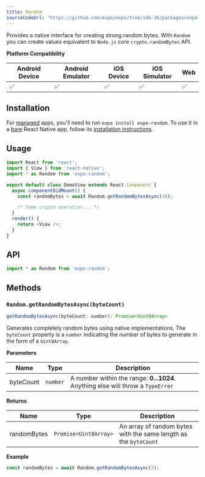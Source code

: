 ```yaml
---
title: Random
sourceCodeUrl: "https://github.com/expo/expo/tree/sdk-36/packages/expo-random"
---
```


Provides a native interface for creating strong random bytes. With `Random` you can create values equivalent to `Node.js` core `crypto.randomBytes` API.

**Platform Compatibility**

| Android Device | Android Emulator | iOS Device | iOS Simulator |  Web  |
| ------ | ---------- | ------ | ------ | ------ |
| ✅     |  ✅     | ✅     | ✅     | ✅    |

## Installation

For [managed](../../introduction/managed-vs-bare/#managed-workflow) apps, you'll need to run `expo install expo-random`. To use it in a [bare](../../introduction/managed-vs-bare/#bare-workflow) React Native app, follow its [installation instructions](https://github.com/expo/expo/tree/master/packages/expo-random).

## Usage

```javascript
import React from 'react';
import { View } from 'react-native';
import * as Random from 'expo-random';

export default class DemoView extends React.Component {
  async componentDidMount() {
    const randomBytes = await Random.getRandomBytesAsync(16);

    /* Some crypto operation... */
  }
  render() {
    return <View />;
  }
}
```

## API

```js
import * as Random from 'expo-random';
```

## Methods

### `Random.getRandomBytesAsync(byteCount)`

```js
getRandomBytesAsync(byteCount: number): Promise<Uint8Array>
```

Generates completely random bytes using native implementations. The `byteCount` property is a `number` indicating the number of bytes to generate in the form of a `Uint8Array`.

**Parameters**

| Name      | Type     | Description                                                                     |
| --------- | -------- | ------------------------------------------------------------------------------- |
| byteCount | `number` | A number within the range: **0...1024**. Anything else will throw a `TypeError` |

**Returns**

| Name        | Type                  | Description                                                      |
| ----------- | --------------------- | ---------------------------------------------------------------- |
| randomBytes | `Promise<Uint8Array>` | An array of random bytes with the same length as the `byteCount` |

**Example**

```js
const randomBytes = await Random.getRandomBytesAsync(3);
```
